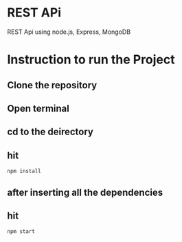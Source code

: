# REST APi
 REST Api using node.js, Express, MongoDB

# Instruction to run the Project
 
## Clone the repository
## Open terminal 
## cd to the deirectory
## hit 
   ```
   npm install
   ```
## after inserting all the dependencies 
## hit
  ```
  npm start
  ```
 
